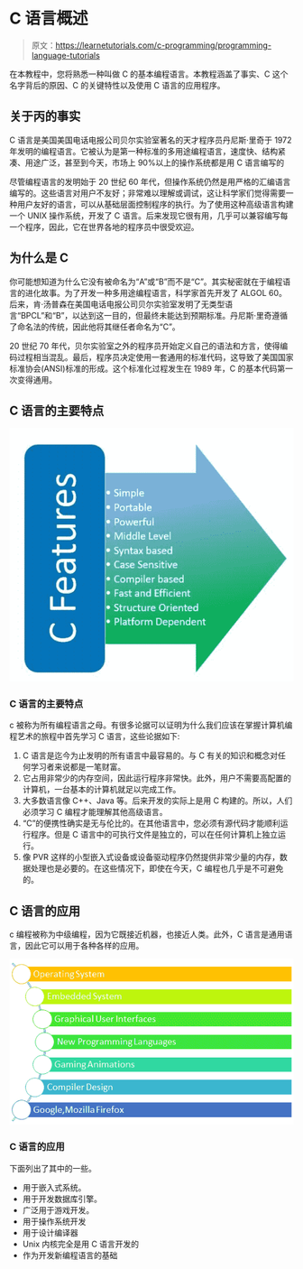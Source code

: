 # C 语言概述

> 原文：<https://learnetutorials.com/c-programming/programming-language-tutorials>

在本教程中，您将熟悉一种叫做 C 的基本编程语言。本教程涵盖了事实、C 这个名字背后的原因、C 的关键特性以及使用 C 语言的应用程序。

## 关于丙的事实

C 语言是美国美国电话电报公司贝尔实验室著名的天才程序员丹尼斯·里奇于 1972 年发明的编程语言。它被认为是第一种标准的多用途编程语言，速度快、结构紧凑、用途广泛，甚至到今天，市场上 90%以上的操作系统都是用 C 语言编写的

尽管编程语言的发明始于 20 世纪 60 年代，但操作系统仍然是用严格的汇编语言编写的。这些语言对用户不友好；非常难以理解或调试，这让科学家们觉得需要一种用户友好的语言，可以从基础层面控制程序的执行。为了使用这种高级语言构建一个 UNIX 操作系统，开发了 C 语言。后来发现它很有用，几乎可以兼容编写每一个程序，因此，它在世界各地的程序员中很受欢迎。

## 为什么是 C

你可能想知道为什么它没有被命名为“A”或“B”而不是“C”。其实秘密就在于编程语言的进化故事。为了开发一种多用途编程语言，科学家首先开发了 ALGOL 60。后来，肯·汤普森在美国电话电报公司贝尔实验室发明了无类型语言“BPCL”和“B”，以达到这一目的，但最终未能达到预期标准。丹尼斯·里奇遵循了命名法的传统，因此他将其继任者命名为“C”。

20 世纪 70 年代，贝尔实验室之外的程序员开始定义自己的语法和方言，使得编码过程相当混乱。最后，程序员决定使用一套通用的标准代码，这导致了美国国家标准协会(ANSI)标准的形成。这个标准化过程发生在 1989 年，C 的基本代码第一次变得通用。

## C 语言的主要特点

![Key Features of C](img/b8b4a578c2c4bc441935731fed310f42.png)

### C 语言的主要特点

c 被称为所有编程语言之母。有很多论据可以证明为什么我们应该在掌握计算机编程艺术的旅程中首先学习 C 语言，这些论据如下:

1.  C 语言是迄今为止发明的所有语言中最容易的。与 C 有关的知识和概念对任何学习者来说都是一笔财富。
2.  它占用非常少的内存空间，因此运行程序非常快。此外，用户不需要高配置的计算机，一台基本的计算机就足以完成工作。
3.  大多数语言像 C++、Java 等。后来开发的实际上是用 C 构建的。所以，人们必须学习 C 编程才能理解其他高级语言。
4.  “C”的便携性确实是无与伦比的。在其他语言中，您必须有源代码才能顺利运行程序。但是 C 语言中的可执行文件是独立的，可以在任何计算机上独立运行。
5.  像 PVR 这样的小型嵌入式设备或设备驱动程序仍然提供非常少量的内存，数据处理也是必要的。在这些情况下，即使在今天，C 编程也几乎是不可避免的。

## C 语言的应用

c 编程被称为中级编程，因为它既接近机器，也接近人类。此外，C 语言是通用语言，因此它可以用于各种各样的应用。

![Application of C](img/3b261f8fa8bb13c0309bbd3b76f6b90b.png)

### C 语言的应用

下面列出了其中的一些。

*   用于嵌入式系统。
*   用于开发数据库引擎。
*   广泛用于游戏开发。
*   用于操作系统开发
*   用于设计编译器
*   Unix 内核完全是用 C 语言开发的
*   作为开发新编程语言的基础